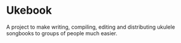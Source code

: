 # Ukebook
A project to make writing, compiling, editing and distributing ukulele songbooks to groups of people much easier.
